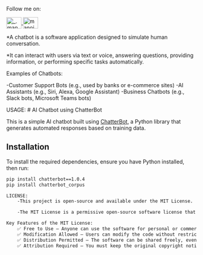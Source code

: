 Follow me on:

<a href="https://instagram.com/.manoj.09_" target="blank">
<img align="center" src="https://raw.githubusercontent.com/rahuldkjain/github-profile-readme-generator/master/src/images/icons/Social/instagram.svg" alt="_.manoj_.09_" height="30" width="40" />
</a>
<a href="https://linkedin.com/in/manoj0902" target="_blank">
  <img align="center" src="https://raw.githubusercontent.com/rahuldkjain/github-profile-readme-generator/master/src/images/icons/Social/linked-in-alt.svg" alt="manoj0902" height="30" width="40" />
</a>


*A chatbot is a software application designed to simulate human conversation. 

*It can interact with users via text or voice, answering questions, providing information, or performing specific tasks automatically.

Examples of Chatbots:

   -Customer Support Bots (e.g., used by banks or e-commerce sites)
   -AI Assistants (e.g., Siri, Alexa, Google Assistant)
   -Business Chatbots (e.g., Slack bots, Microsoft Teams bots)

USAGE:
    # AI Chatbot using ChatterBot  

This is a simple AI chatbot built using [ChatterBot](https://github.com/gunthercox/ChatterBot), a Python library that generates automated responses based on training data.  

## Installation  

To install the required dependencies, ensure you have Python installed, then run:  

```sh
pip install chatterbot==1.0.4
pip install chatterbot_corpus

LICENSE:
    -This project is open-source and available under the MIT License.

    -The MIT License is a permissive open-source software license that allows developers to use, modify, distribute, and even sell software while requiring them to include the original license and copyright notice.

Key Features of the MIT License:
    ✅ Free to Use – Anyone can use the software for personal or commercial purposes.
    ✅ Modification Allowed – Users can modify the code without restrictions.
    ✅ Distribution Permitted – The software can be shared freely, even in proprietary projects.
    ✅ Attribution Required – You must keep the original copyright notice.
